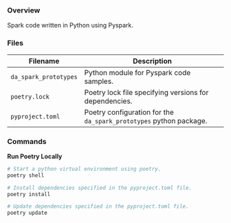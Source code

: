 ### Overview

Spark code written in Python using Pyspark.

### Files

| Filename              | Description                                                        |
|-----------------------|--------------------------------------------------------------------|
| `da_spark_prototypes` | Python module for Pyspark code samples.                            |
| `poetry.lock`         | Poetry lock file specifying versions for dependencies.             |
| `pyproject.toml`      | Poetry configuration for the `da_spark_prototypes` python package. |

### Commands

**Run Poetry Locally**

```bash
# Start a python virtual environment using poetry.
poetry shell

# Install dependencies specified in the pyproject.toml file.
poetry install

# Update dependencies specified in the pyproject.toml file.
poetry update
```